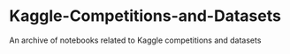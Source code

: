 # Kaggle-Competitions-and-Datasets
An archive of notebooks related to Kaggle competitions and datasets
